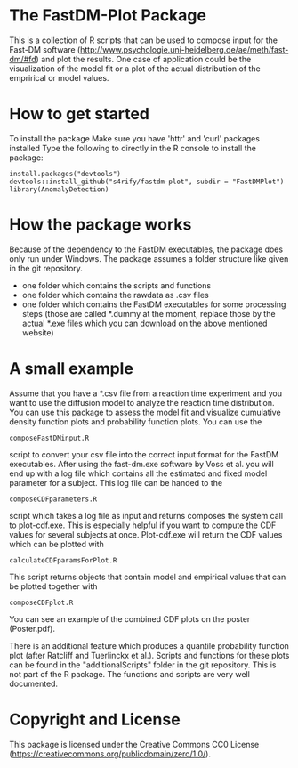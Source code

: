 # The FastDM-Plot Package 

This is a collection of R scripts that can be used to compose input for the Fast-DM software (http://www.psychologie.uni-heidelberg.de/ae/meth/fast-dm/#fd) and plot the results.
One case of application could be the visualization of the model fit or a plot of the actual distribution of the emprirical or model values.


# How to get started 

To install the package 
Make sure you have 'httr' and 'curl' packages installed
Type the following to directly in the R console to install the package: 
```
install.packages("devtools")
devtools::install_github("s4rify/fastdm-plot", subdir = "FastDMPlot")
library(AnomalyDetection)
```


# How the package works

Because of the dependency to the FastDM executables, the package does only run under Windows.
The package assumes a folder structure like given in the git repository.
- one folder which contains the scripts and functions
- one folder which contains the rawdata as .csv files
- one folder which contains the FastDM executables for some processing steps (those are called *.dummy at the moment, replace those by the actual *.exe files which you can download on the above mentioned website)

# A small example

Assume that you have a *.csv file from a reaction time experiment and you want to use the diffusion model to analyze the reaction time distribution. 
You can use this package to assess the model fit and visualize cumulative density function plots and probability function plots.
You can use the 
```
composeFastDMinput.R
```
script to convert your csv file into the correct input format for the FastDM executables.
After using the fast-dm.exe software by Voss et al. you will end up with a log file which contains all the estimated and fixed model parameter for a subject. This log file can be handed to the 

```
composeCDFparameters.R
```
script which takes a log file as input and returns composes the system call to plot-cdf.exe. This is especially helpful if you want to compute the CDF values for several subjects at once.
Plot-cdf.exe will return the CDF values which can be plotted with

```
calculateCDFparamsForPlot.R
```
This script returns objects that contain model and empirical values that can be plotted together with
```
composeCDFplot.R
```

You can see an example of the combined CDF plots on the poster (Poster.pdf).

There is an additional feature which produces a quantile probability function plot (after Ratcliff and Tuerlinckx et al.). Scripts and functions for these plots can be found in the "additionalScripts" folder in the git repository. This is not part of the R package. The functions and scripts are very well documented.

# Copyright and License

This package is licensed under the Creative Commons CC0 License (https://creativecommons.org/publicdomain/zero/1.0/).
